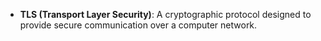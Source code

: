 - **TLS (Transport Layer Security)**: A cryptographic protocol designed to provide secure communication over a computer network.